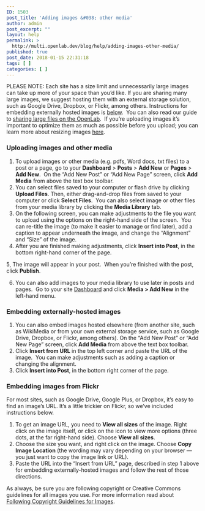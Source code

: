 ```yaml
---
ID: 1503
post_title: 'Adding images &#038; other media'
author: admin
post_excerpt: ""
layout: help
permalink: >
  http://multi.openlab.dev/blog/help/adding-images-other-media/
published: true
post_date: 2018-01-15 22:31:18
tags: [ ]
categories: [ ]
---
```

PLEASE NOTE: Each site has a size limit and unnecessarily large images can take up more of your space than you’d like. If you are sharing many large images, we suggest hosting them with an external storage solution, such as Google Drive, Dropbox, or Flickr, among others. Instructions for embedding externally hosted images is <a href="https://multi.openlab.dev/blog/help/adding-images-to-your-site/#embedding">below</a>.  You can also read our guide to <a href="https://multi.openlab.dev/blog/help/sharing-large-files-on-the-openlab">sharing large files on the OpenLab</a>.  If you’re uploading images it’s important to optimize them as much as possible before you upload; you can learn more about resizing images <a href="https://multi.openlab.dev/openroad/2012/04/23/image-resizing-part-2/">here</a>.
<h3>Uploading images and other media</h3>
<ol>
 	<li>To upload images or other media (e.g. pdfs, Word docs, txt files) to a post or a page, go to your <strong>Dashboard</strong> &gt; <strong>Posts</strong> &gt; <strong>Add New</strong> or <strong>Pages</strong> &gt; <strong>Add New</strong>.  On the “Add New Post” or “Add New Page” screen, click <strong>Add Media</strong> from above the text box toolbar.</li>
 	<li>You can select files saved to your computer or flash drive by clicking <strong>Upload Files</strong>. Then, either drag-and-drop files from saved to your computer or click <strong>Select Files</strong>.  You can also select image or other files from your media library by clicking the <strong>Media Library</strong> tab.</li>
 	<li>On the following screen, you can make adjustments to the file you want to upload using the options on the right-hand side of the screen.  You can re-title the image (to make it easier to manage or find later), add a caption to appear underneath the image, and change the “Alignment” and “Size” of the image.</li>
 	<li>After you are finished making adjustments, click <strong>Insert into Post</strong>, in the bottom right-hand corner of the page.</li>
</ol>
5, The image will appear in your post.  When you’re finished with the post, click <strong>Publish</strong>.
<ol start="6">
 	<li>You can also add images to your media library to use later in posts and pages.  Go to your site <a href="https://multi.openlab.dev/blog/help/what-is-the-site-dashboard/">Dashboard</a> and click <strong>Media &gt; Add New</strong> in the left-hand menu.</li>
</ol>
<h3>Embedding externally-hosted images</h3>
<ol>
 	<li>You can also embed images hosted elsewhere (from another site, such as WikiMedia or from your own external storage service, such as Google Drive, Dropbox, or Flickr, among others). On the “Add New Post” or “Add New Page” screen, click <strong>Add Media</strong> from above the text box toolbar.</li>
 	<li>Click <strong>Insert from URL</strong> in the top left corner and paste the URL of the image.  You can make adjustments such as adding a caption or changing the alignment.</li>
 	<li>Click <strong>Insert into Post</strong>, in the bottom right corner of the page.</li>
</ol>
<h3>Embedding images from Flickr</h3>
For most sites, such as Google Drive, Google Plus, or Dropbox, it’s easy to find an image’s URL. It’s a little trickier on Flickr, so we’ve included instructions below.
<ol>
 	<li>To get an image URL, you need to <strong>View all sizes</strong> of the image. Right click on the image itself, or click on the icon to view more options (three dots, at the far right-hand side). Choose <strong>View all sizes</strong>.</li>
 	<li>Choose the size you want, and right click on the image. Choose <strong>Copy Image Location</strong> (the wording may vary depending on your browser — you just want to copy the image link or URL).</li>
 	<li>Paste the URL into the “Insert from URL” page, described in step 1 above for embedding externally-hosted images and follow the rest of those directions.</li>
</ol>
As always, be sure you are following copyright or Creative Commons guidelines for all images you use. For more information read about <a href="https://multi.openlab.dev/blog/help/following-copyright-guidelines-for-images/">Following Copyright Guidelines for Images</a>.